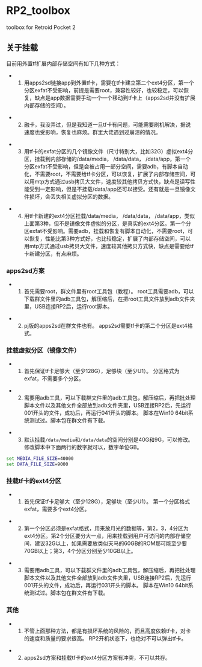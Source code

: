 # RP2_toolbox
toolbox for Retroid Pocket 2

## 关于挂载

目前用外置tf扩展内部存储空间有如下几种方式：

- 1. 用apps2sd链接app到外置tf卡，需要在tf卡建立第二个ext4分区，第一个分区exfat不受影响，前提是需要root，兼容性较好，也较稳定，可以恢复，缺点是app数据需要手动一个一个移动到tf卡上（apps2sd并没有扩展内部存储的空间）。

* 2. 融卡，我没弄过，但是我知道一旦tf卡有问题，可能需要刷机解决，据说速度也受影响，恢复也麻烦。群里大佬遇到过崩溃的情况。

- 3. 用tf卡的exfat分区的几个镜像文件（尺寸特别大，比如32G）虚拟ext4分区，挂载到内部存储的/data/media， /data/data， /data/app，第一个分区exfat不受影响，但是会被占用一部分空间，需要adb，有脚本自动化，不需要root，不需要给tf卡分区，可以恢复，扩展了内部存储空间，可以用mtp方式通过usb拷贝大文件，速度较其他拷贝方式快，缺点是读写性能受到一定影响，但是不挂载/data/app还可以接受。还有就是一旦镜像文件损坏，会丢失相关虚拟分区的数据。

* 4. 用tf卡新建的ext4分区挂载/data/media， /data/data， /data/app，类似上面第3种，但不是镜像文件虚拟的分区，是真实的ext4分区。第一个分区exfat不受影响。需要adb，挂载和恢复有脚本自动化，不需要root，可以恢复，性能比第3种方式好，也比较稳定，扩展了内部存储空间，可以用mtp方式通过usb拷贝大文件，速度较其他拷贝方式快，缺点是需要给tf卡新建分区，有点麻烦。

### apps2sd方案

- 1. 首先需要root，群文件里有root工具包（教程）。 root工具需要adb，可以下载群文件里的adb工具包，解压缩后，在把root工具文件放到adb文件夹里，USB连接RP2后，运行root脚本。

* 2. pj版的apps2sd在群文件也有。 apps2sd需要tf卡的第二个分区是ext4格式。

### 挂载虚拟分区（镜像文件）

- 1. 首先保证tf卡足够大（至少128G），足够块（至少U1）。 分区格式为exfat，不需要多个分区。

* 2. 需要用adb工具，可以下载群文件里的adb工具包，解压缩后，再把批处理脚本文件以及其他文件全部放到adb文件夹里，USB连接RP2后，先运行001开头的文件，成功后，再运行041开头的脚本。 脚本在Win10 64bit系统测试过。脚本包在群文件有下载。

- 3. 默认挂载```/data/media```和```/data/data```的空间分别是40G和9G，可以修改。 修改脚本中下面两行的数字就可以，数字单位GB。

```bat
set MEDIA_FILE_SIZE=40000
set DATA_FILE_SIZE=9000
```

### 挂载tf卡的ext4分区

- 1. 首先保证tf卡足够大（至少128G），足够块（至少U1）。 第一个分区格式exfat，需要多个ext4分区。

* 2. 第一个分区必须是exfat格式，用来放月光的数据等，第2，3，4分区为ext4分区。第2个分区要分大一点，用来挂载到用户可访问的内部存储空间，建议32G以上，如果需要放类似天马的60GB的ROM那可能至少要70GB以上；第3，4个分区分别至少10GB以上。

- 3. 需要用adb工具，可以下载群文件里的adb工具包，解压缩后，再把批处理脚本文件以及其他文件全部放到adb文件夹里，USB连接RP2后，先运行001开头的文件，成功后，再运行031开头的脚本。 脚本在Win10 64bit系统测试过。脚本包在群文件有下载。

### 其他

- 1. 不管上面那种方法，都是有损坏系统的风险的，而且高度依赖tf卡，对卡的速度和质量的要求很高。 RP2开机状态下，也绝对不可以弹出tf卡。

* 2. apps2sd方案和挂载tf卡的ext4分区方案有冲突，不可以共存。 
